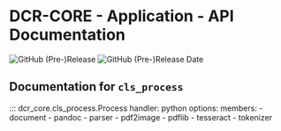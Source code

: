 # DCR-CORE - Application - API Documentation

![GitHub (Pre-)Release](https://img.shields.io/github/v/release/KonnexionsGmbH/dcr-core?-core?include_prereleases)
![GitHub (Pre-)Release Date](https://img.shields.io/github/release-date-pre/KonnexionsGmbh/dcr-core?-core)

## Documentation for `cls_process`

::: dcr_core.cls_process.Process
    handler: python
    options:
      members:
        - document
        - pandoc
        - parser
        - pdf2image
        - pdflib
        - tesseract
        - tokenizer
